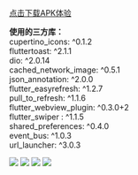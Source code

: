 
[点击下载APK体验](https://github.com/lrain-lv/flutter_meituan/blob/master/app.apk)

**使用的三方库：**  
  cupertino_icons: ^0.1.2  
  fluttertoast: ^2.1.1  
  dio: ^2.0.14  
  cached_network_image: ^0.5.1  
  json_annotation: ^2.0.0  
  flutter_easyrefresh: ^1.2.7  
  pull_to_refresh: ^1.1.6  
  flutter_webview_plugin: ^0.3.0+2  
  flutter_swiper : ^1.1.5  
  shared_preferences: ^0.4.0  
  event_bus: ^1.0.3  
  url_launcher: ^3.0.3  

![](https://github.com/lrain-lv/flutter_meituan/blob/master/WechatIMG6.jpeg)
![](https://github.com/lrain-lv/flutter_meituan/blob/master/WechatIMG5.jpeg)
![](https://github.com/lrain-lv/flutter_meituan/blob/master/WechatIMG2.jpeg)
![](https://github.com/lrain-lv/flutter_meituan/blob/master/WechatIMG3.jpeg)


